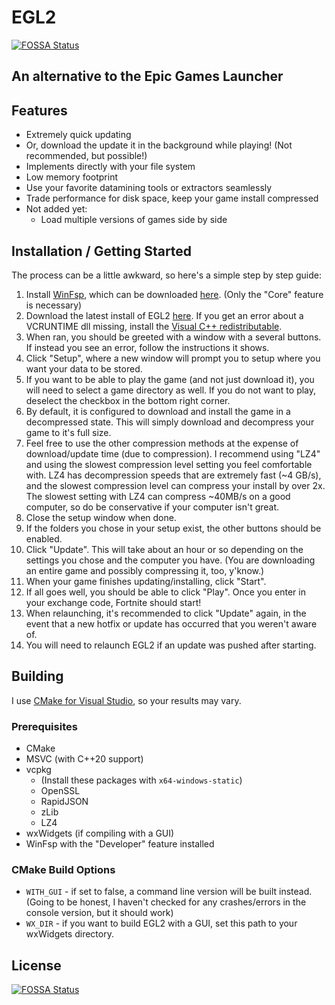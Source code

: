 # EGL2
[![FOSSA Status](https://app.fossa.io/api/projects/git%2Bgithub.com%2FWorkingRobot%2FEGL2.svg?type=shield)](https://app.fossa.io/projects/git%2Bgithub.com%2FWorkingRobot%2FEGL2?ref=badge_shield)

## An alternative to the Epic Games Launcher

## Features
 - Extremely quick updating
 - Or, download the update it in the background while playing! (Not recommended, but possible!)
 - Implements directly with your file system
 - Low memory footprint
 - Use your favorite datamining tools or extractors seamlessly
 - Trade performance for disk space, keep your game install compressed
 - Not added yet:	 
	 - Load multiple versions of games side by side

## Installation / Getting Started
The process can be a little awkward, so here's a simple step by step guide:
 1. Install [WinFsp](http://www.secfs.net/winfsp/), which can be downloaded [here](https://github.com/billziss-gh/winfsp/releases/download/v1.7B1/winfsp-1.7.20038.msi). (Only the "Core" feature is necessary)
 2. Download the latest install of EGL2 [here](https://github.com/WorkingRobot/EGL2/releases/latest/download/EGL2.exe). If you get an error about a VCRUNTIME dll missing, install the [Visual C++ redistributable](https://aka.ms/vs/16/release/vc_redist.x64.exe).
 3. When ran, you should be greeted with a window with a several buttons. If instead you see an error, follow the instructions it shows.
 4. Click "Setup", where a new window will prompt you to setup where you want your data to be stored.
 5. If you want to be able to play the game (and not just download it), you will need to select a game directory as well. If you do not want to play, deselect the checkbox in the bottom right corner.
 6. By default, it is configured to download and install the game in a decompressed state. This will simply download and decompress your game to it's full size.
 7. Feel free to use the other compression methods at the expense of download/update time (due to compression). I recommend using "LZ4" and using the slowest compression level setting you feel comfortable with. LZ4 has decompression speeds that are extremely fast (~4 GB/s), and the slowest compression level can compress your install by over 2x. The slowest setting with LZ4 can compress ~40MB/s on a good computer, so do be conservative if your computer isn't great.
 8. Close the setup window when done.
 9. If the folders you chose in your setup exist, the other buttons should be enabled.
 10. Click "Update". This will take about an hour or so depending on the settings you chose and the computer you have. (You are downloading an entire game and possibly compressing it, too, y'know.)
 11. When your game finishes updating/installing, click "Start".
 12. If all goes well, you should be able to click "Play". Once you enter in your exchange code, Fortnite should start!
 13. When relaunching, it's recommended to click "Update" again, in the event that a new hotfix or update has occurred that you weren't aware of.
 14. You will need to relaunch EGL2 if an update was pushed after starting.

## Building
I use [CMake for Visual Studio](https://docs.microsoft.com/en-us/cpp/build/cmake-projects-in-visual-studio), so your results may vary.

### Prerequisites
 - CMake
 - MSVC (with C++20 support)
 - vcpkg
	 - (Install these packages with `x64-windows-static`)
	 - OpenSSL
	 - RapidJSON
	 - zLib
	 - LZ4
 - wxWidgets (if compiling with a GUI)
 - WinFsp with the "Developer" feature installed

### CMake Build Options
 - `WITH_GUI` - if set to false, a command line version will be built instead. (Going to be honest, I haven't checked for any crashes/errors in the console version, but it should work)
 - `WX_DIR` - if you want to build EGL2 with a GUI, set this path to your wxWidgets directory.


## License
[![FOSSA Status](https://app.fossa.io/api/projects/git%2Bgithub.com%2FWorkingRobot%2FEGL2.svg?type=large)](https://app.fossa.io/projects/git%2Bgithub.com%2FWorkingRobot%2FEGL2?ref=badge_large)